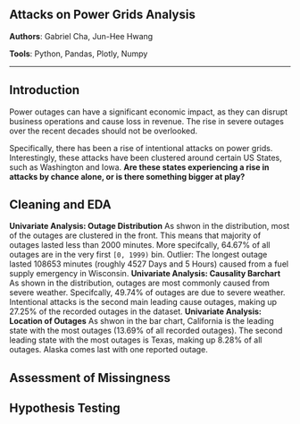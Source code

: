 ## Attacks on Power Grids Analysis

**Authors**: Gabriel Cha, Jun-Hee Hwang

**Tools**: Python, Pandas, Plotly, Numpy

---
## Introduction
Power outages can have a significant economic impact, as they can disrupt business operations and cause loss in revenue. The rise in severe outages over the recent decades should not be overlooked. 

Specifically, there has been a rise of intentional attacks on power grids. Interestingly, these attacks have been clustered around certain US States, such as Washington and Iowa. **Are these states experiencing a rise in attacks by chance alone, or is there something bigger at play?**


## Cleaning and EDA
**Univariate Analysis: Outage Distribution**
As shwon in the distribution, most of the outages are clustered in the front. This means that majority of outages lasted less than 2000 minutes. More specifcally, 64.67% of all outages are in the very first `[0, 1999)` bin. Outlier: The longest outage lasted 108653 minutes (roughly 4527 Days and 5 Hours) caused from a fuel supply emergency in Wisconsin.
**Univariate Analysis: Causality Barchart**
As shown in the distribution, outages are most commonly caused from severe weather. Specifcally, 49.74% of outages are due to severe weather. Intentional attacks is the second main leading cause outages, making up 27.25% of the recorded outages in the dataset.
**Univariate Analysis: Location of Outages** 
As shwon in the bar chart, California is the leading state with the most outages (13.69% of all recorded outages). The second leading state with the most outages is Texas, making up 8.28% of all outages. Alaska comes last with one reported outage. 


## Assessment of Missingness



## Hypothesis Testing



